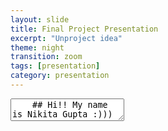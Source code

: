 ```yaml
---
layout: slide
title: Final Project Presentation
excerpt: "Unproject idea"
theme: night
transition: zoom
tags: [presentation]
category: presentation
---
```

<section data-markdown>
  <textarea data-template>
    ## Hi!! My name is Nikita Gupta :)))
    ---
    ## Rising Sophomore
    Class of 2026.
    ---
    ## Majors and Minors
    Double Majoring in Computer Science and Interactive Media. Minoring in Psychology.
    ---
    ## More Information
    I am from Rajasthan, India and reside in Al Khor, Qatar. I speak English, Hindi and have basic fluency in Gujarati.
  </textarea>
</section>
